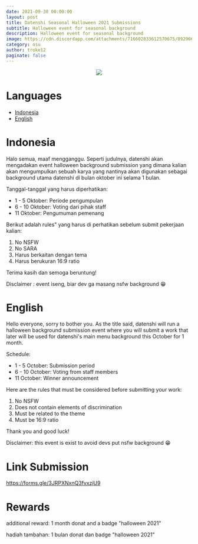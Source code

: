 ```yaml
---
date: 2021-09-30 00:00:00
layout: post
title: Datenshi Seasonal Halloween 2021 Submissions
subtitle: Halloween event for seasonal background
description: Halloween event for seasonal background
image: https://cdn.discordapp.com/attachments/716602833612570675/892966751065751622/halloween2021.png
category: osu
author: troke12
paginate: false
---
```

<p align="center"><img src="https://cdn.discordapp.com/attachments/716602833612570675/892966751065751622/halloween2021.png"></p>

# Languages

* [Indonesia](#indonesia)
* [English](#english)

# Indonesia

Halo semua, maaf mengganggu. Seperti judulnya, datenshi akan mengadakan event halloween background submission yang dimana kalian akan mengumpulkan sebuah karya yang nantinya akan digunakan sebagai background utama datenshi di bulan oktober ini selama 1 bulan.

Tanggal-tanggal yang harus diperhatikan: 
- 1 - 5 Oktober: Periode pengumpulan
- 6 - 10 Oktober: Voting dari pihak staff
- 11 Oktober: Pengumuman pemenang

Berikut adalah rules" yang harus di perhatikan sebelum submit pekerjaan kalian: 

1. No NSFW
2. No SARA
3. Harus berkaitan dengan tema
4. Harus berukuran 16:9 ratio

Terima kasih dan semoga beruntung!


Disclaimer : event iseng, biar dev ga masang nsfw background 😁

# English

Hello everyone, sorry to bother you. As the title said, datenshi will run a halloween background submission event where you will submit a work that later will be used for datenshi's main menu background this October for 1 month.

Schedule: 
- 1 - 5 October: Submission period
- 6 - 10 October: Voting from staff members
- 11 October: Winner announcement

Here are the rules that must be considered before submitting your work: 

1. No NSFW
2. Does not contain elements of discrimination
3. Must be related to the theme 
4. Must be 16:9 ratio

Thank you and good luck!


Disclaimer: this event is exist to avoid devs put nsfw background 😁

# Link Submission

<https://forms.gle/3JRPXNxnQ3fvxzjU9>

# Rewards

additional reward: 1 month donat and a badge "halloween 2021"

hadiah tambahan: 1 bulan donat dan badge "halloween 2021"